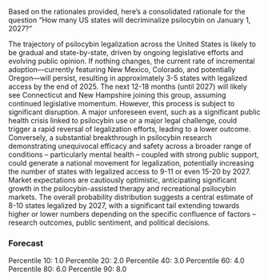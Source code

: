 Based on the rationales provided, here’s a consolidated rationale for the question “How many US states will decriminalize psilocybin on January 1, 2027?”

The trajectory of psilocybin legalization across the United States is likely to be gradual and state-by-state, driven by ongoing legislative efforts and evolving public opinion.  If nothing changes, the current rate of incremental adoption—currently featuring New Mexico, Colorado, and potentially Oregon—will persist, resulting in approximately 3-5 states with legalized access by the end of 2025.  The next 12-18 months (until 2027) will likely see Connecticut and New Hampshire joining this group, assuming continued legislative momentum.  However, this process is subject to significant disruption. A major unforeseen event, such as a significant public health crisis linked to psilocybin use or a major legal challenge, could trigger a rapid reversal of legalization efforts, leading to a lower outcome. Conversely, a substantial breakthrough in psilocybin research demonstrating unequivocal efficacy and safety across a broader range of conditions – particularly mental health – coupled with strong public support, could generate a national movement for legalization, potentially increasing the number of states with legalized access to 9-11 or even 15-20 by 2027.  Market expectations are cautiously optimistic, anticipating significant growth in the psilocybin-assisted therapy and recreational psilocybin markets.  The overall probability distribution suggests a central estimate of 8-10 states legalized by 2027, with a significant tail extending towards higher or lower numbers depending on the specific confluence of factors – research outcomes, public sentiment, and political decisions.

### Forecast

Percentile 10: 1.0
Percentile 20: 2.0
Percentile 40: 3.0
Percentile 60: 4.0
Percentile 80: 6.0
Percentile 90: 8.0